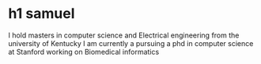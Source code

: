 # h1 samuel  
I hold masters in computer science and Electrical engineering from the university of Kentucky
I am currently a pursuing a phd in computer science at Stanford working on Biomedical informatics
